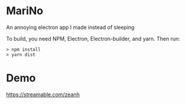 # MariNo
An annoying electron app I made instead of sleeping

To build, you need NPM, Electron, Electron-builder, and yarn.
Then run:
```
> npm install
> yarn dist
```

# Demo
https://streamable.com/zeanh
